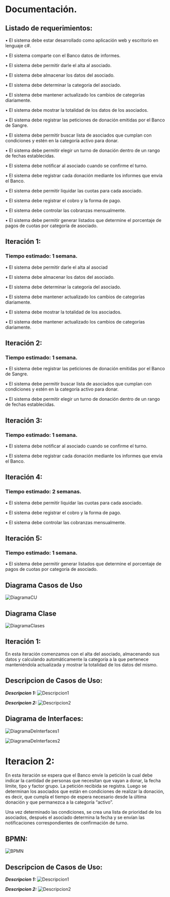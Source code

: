 
# Documentación.


## Listado de requerimientos:
•	El sistema debe estar desarrollado como aplicación web y escritorio en lenguaje c#.

•	El sistema comparte con el Banco datos de informes.

•	El sistema debe permitir darle el alta al asociado.

•	El sistema debe almacenar los datos del asociado.

•	El sistema debe determinar la categoría del asociado.

•	El sistema debe mantener actualizado los cambios de categorías diariamente.

•	El sistema debe mostrar la totalidad de los datos de los asociados.

•	El sistema debe registrar las peticiones de donación emitidas por el Banco de Sangre.

•	El sistema debe permitir buscar lista de asociados que cumplan con condiciones y estén en la categoría activo para donar.

•	El sistema debe permitir elegir un turno de donación dentro de un rango de fechas establecidas.

•	El sistema debe notificar al asociado cuando se confirme el turno.

•	El sistema debe registrar cada donación mediante los informes que envía el Banco. 

•	El sistema debe permitir liquidar las cuotas para cada asociado. 

•	El sistema debe registrar el cobro y la forma de pago. 

•	El sistema debe controlar las cobranzas mensualmente. 

•	El sistema debe permitir generar listados que determine el porcentaje de pagos de cuotas por categoría de asociado.




## Iteración 1:
### Tiempo estimado: 1 semana.
•	El sistema debe permitir darle el alta al asociad

•	El sistema debe almacenar los datos del asociado.

•	El sistema debe determinar la categoría del asociado.

•	El sistema debe mantener actualizado los cambios de categorías diariamente.

•	El sistema debe mostrar la totalidad de los asociados.

•	El sistema debe mantener actualizado los cambios de categorías diariamente.

## Iteración 2:
### Tiempo estimado: 1 semana.

•	El sistema debe registrar las peticiones de donación emitidas por el Banco de Sangre.

•	El sistema debe permitir buscar lista de asociados que cumplan con condiciones y estén en la categoría activo para donar.

•	El sistema debe permitir elegir un turno de donación dentro de un rango de fechas establecidas.
## Iteración 3:
### Tiempo estimado: 1 semana.
•	El sistema debe notificar al asociado cuando se confirme el turno.

•	El sistema debe registrar cada donación mediante los informes que envía el Banco. 
## Iteración 4:
### Tiempo estimado: 2 semanas.
•	El sistema debe permitir liquidar las cuotas para cada asociado. 

•	El sistema debe registrar el cobro y la forma de pago. 

•	El sistema debe controlar las cobranzas mensualmente. 
## Iteración 5:
### Tiempo estimado: 1 semana.
•	El sistema debe permitir generar listados que determine el porcentaje de pagos de cuotas por categoría de asociado.

## Diagrama Casos de Uso

![DiagramaCU](https://user-images.githubusercontent.com/99101418/166554689-7c3f95e8-1dce-4c0c-b2df-a77538a64444.png)


## Diagrama Clase

![DiagramaClases](https://user-images.githubusercontent.com/99101418/166555432-3d531d00-39bb-4809-b747-5a596c05b94e.png)



## Iteración 1:
En esta iteración comenzamos con el alta del asociado, almacenando sus datos y calculando automáticamente la categoría a la que pertenece manteniéndola actualizada y mostrar la totalidad de los datos del mismo.

## Descripcion de Casos de Uso:
 ***Descripcion 1:***
![Descripcion1](https://user-images.githubusercontent.com/99101418/166555559-ed58341e-22f9-4144-baff-24f57bd60299.png)

***Descripcion 2:***
![Descripcion2](https://user-images.githubusercontent.com/99101418/166555594-18d45b3c-48b7-416f-ad82-6c7c4cf69c39.png)

## Diagrama de Interfaces:
![DiagramaDeInterfaces1](https://user-images.githubusercontent.com/99101418/166555703-13a1c887-15ef-44b5-9959-d5e6907c9861.png)

![DiagramaDeInterfaces2](https://user-images.githubusercontent.com/99101418/166555714-108c15db-3021-46aa-8689-cab120fd5b21.png)

# Iteracion 2:
En esta iteración se espera que el Banco envíe la petición la cual debe indicar la cantidad de personas que necesitan que vayan a donar, la fecha límite, tipo y factor grupo. La petición recibida se registra. Luego se determinan los asociados que están en condiciones de realizar la donación, es decir, que cumpla el tiempo de espera necesario desde la última donación y que permanezca a la categoría “activo”. 
 
 Una vez determinado las condiciones, se crea una lista de prioridad de los asociados, después el asociado determina la fecha y se envían las notificaciones correspondientes de confirmación de turno.

## BPMN:

![BPMN](https://user-images.githubusercontent.com/99101418/166556097-c2bb90d8-8590-4e77-ba44-a0f003225e8f.png)

## Descripcion de Casos de Uso:
***Descripcion 1:***
![Descripcion1](https://user-images.githubusercontent.com/99101418/166558962-7c7ba19e-e115-4be1-86da-a2e2945e0b44.png)

***Descripcion 2:***
![Descripcion2](https://user-images.githubusercontent.com/99101418/166556171-9ec6c6fe-c9a4-4ef5-9a76-45da617ffd3e.png)

